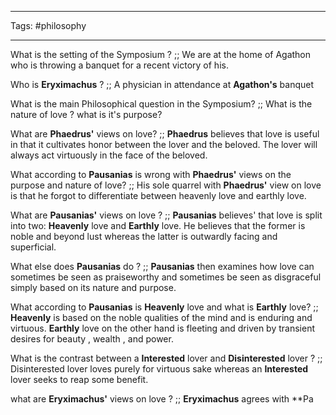___
Tags: #philosophy 
___

What is the setting of the Symposium ? ;; We are at the home of Agathon who is throwing a banquet for a recent victory of his.

Who is **Eryximachus** ? ;; A physician in attendance at **Agathon's** banquet

What is the main Philosophical question in the Symposium? ;; What is the nature of love ? what is it's purpose? 

What are **Phaedrus'** views on love? ;; **Phaedrus** believes that love is useful in that it cultivates honor between the lover and the beloved. The lover will always act virtuously in the face of the beloved. 

What according to **Pausanias** is wrong with **Phaedrus'** views on the purpose and nature of love? ;; His sole quarrel with **Phaedrus'** view on love is that he forgot to differentiate between heavenly love and earthly love. 

What are **Pausanias'** views on love ? ;; **Pausanias** believes' that love is split into two: **Heavenly** love and **Earthly** love. He believes that the former is noble and beyond lust whereas the latter is outwardly facing and superficial. 

What else does **Pausanias** do ? ;; **Pausanias** then examines how love can sometimes be seen as praiseworthy and sometimes be seen as disgraceful simply based on its nature and purpose.  

What according to **Pausanias** is **Heavenly** love and what is **Earthly** love? ;; **Heavenly** is based on the noble qualities of the mind and is enduring and virtuous. **Earthly** love on the other hand is fleeting and driven by transient desires for beauty , wealth , and power. 

What is the contrast between a **Interested** lover and **Disinterested** lover ? ;; Disinterested lover loves purely for virtuous sake whereas an **Interested** lover seeks to reap some benefit. 

what are **Eryximachus'** views on love ? ;; **Eryximachus** agrees with **Pa  
